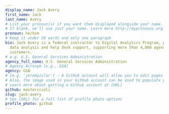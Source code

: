 ```yaml
---
display_name: Jack Avery
first_name: Jack
last_name: Avery
# List your pronoun(s) if you want them displayed alongside your name.
# If blank, we'll use just your name. Learn more http://mypronouns.org
pronoun: he/him
# Keep it under 50 words and only one paragraph
bio: Jack Avery is a federal contractor to Digital Analytics Program, providing
  data analysis and help desk support, supporting more than 4,000 agency
  customers.
# e.g. U.S. General Services Administration
agency_full_name: U.S. General Services Administration
# Agency Acronym [e.g., GSA]
agency: GSA
# [e.g. 'jeremyzilar'] — A GitHub account will allow you to edit pages on Digital.gov.
# Also, the image used in your GitHub account can be used to populate your digital.gov profile photo.
# Learn more about getting a Github account at [URL]
github: masterccioli
slug: jack-avery
# See [URL] for a full list of profile photo options
profile_photo: github
---
```

